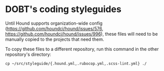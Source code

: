 DOBT's coding styleguides
===

Until Hound supports organization-wide config (https://github.com/houndci/hound/issues/576, https://github.com/houndci/hound/issues/996), these files will need to be manually copied to the projects that need them.


To copy these files to a different repository, run this command in the other repository's directory:

```
cp ~/src/styleguide/{.hound.yml,.rubocop.yml,.scss-lint.yml} ./
```
